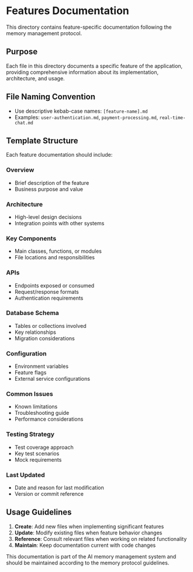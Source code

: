 # Features Documentation

This directory contains feature-specific documentation following the memory management protocol.

## Purpose

Each file in this directory documents a specific feature of the application, providing comprehensive information about its implementation, architecture, and usage.

## File Naming Convention

- Use descriptive kebab-case names: `[feature-name].md`
- Examples: `user-authentication.md`, `payment-processing.md`, `real-time-chat.md`

## Template Structure

Each feature documentation should include:

### Overview
- Brief description of the feature
- Business purpose and value

### Architecture
- High-level design decisions
- Integration points with other systems

### Key Components
- Main classes, functions, or modules
- File locations and responsibilities

### APIs
- Endpoints exposed or consumed
- Request/response formats
- Authentication requirements

### Database Schema
- Tables or collections involved
- Key relationships
- Migration considerations

### Configuration
- Environment variables
- Feature flags
- External service configurations

### Common Issues
- Known limitations
- Troubleshooting guide
- Performance considerations

### Testing Strategy
- Test coverage approach
- Key test scenarios
- Mock requirements

### Last Updated
- Date and reason for last modification
- Version or commit reference

## Usage Guidelines

1. **Create**: Add new files when implementing significant features
2. **Update**: Modify existing files when feature behavior changes
3. **Reference**: Consult relevant files when working on related functionality
4. **Maintain**: Keep documentation current with code changes

This documentation is part of the AI memory management system and should be maintained according to the memory protocol guidelines.